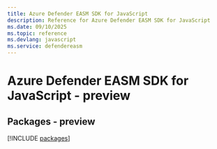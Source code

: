 ```yaml
---
title: Azure Defender EASM SDK for JavaScript
description: Reference for Azure Defender EASM SDK for JavaScript
ms.date: 09/10/2025
ms.topic: reference
ms.devlang: javascript
ms.service: defendereasm
---
```

# Azure Defender EASM SDK for JavaScript - preview
## Packages - preview
[!INCLUDE [packages](defender-easm-index.md)]